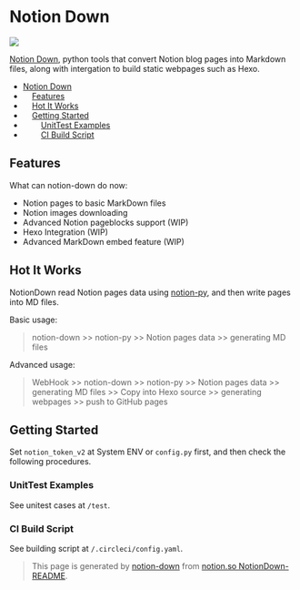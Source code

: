 
# Notion Down

![](https://circleci.com/gh/kaedea/notion-down.svg?style=shield&circle-token=9f4dc656e94d8deccd362e52400c96e709c7e8b3)

[Notion Down](https://github.com/kaedea/notion-down), python tools that convert Notion blog pages into Markdown files, along with intergation to build static webpages such as Hexo.

 * [Notion Down](#notion-down)
 * &nbsp;&nbsp;&nbsp;&nbsp;[Features](#features)
 * &nbsp;&nbsp;&nbsp;&nbsp;[Hot It Works](#hot-it-works)
 * &nbsp;&nbsp;&nbsp;&nbsp;[Getting Started](#getting-started)
 * &nbsp;&nbsp;&nbsp;&nbsp;&nbsp;&nbsp;&nbsp;&nbsp;[UnitTest Examples](#unittest-examples)
 * &nbsp;&nbsp;&nbsp;&nbsp;&nbsp;&nbsp;&nbsp;&nbsp;[CI Build Script](#ci-build-script)

## Features

What can notion-down do now:

 - Notion pages to basic MarkDown files
 - Notion images downloading
 - Advanced Notion pageblocks support (WIP)
 - Hexo Integration (WIP)
 - Advanced MarkDown embed feature (WIP)

## Hot It Works

NotionDown read Notion pages data using [notion-py](https://github.com/jamalex/notion-py), and then write pages into MD files.

Basic usage:

> notion-down >> notion-py >> Notion pages data >> generating MD files

Advanced usage:

> WebHook >> notion-down >> notion-py >> Notion pages data >> generating MD files >> Copy into Hexo source >> generating webpages >> push to GitHub pages

## Getting Started

Set `notion_token_v2` at System ENV or `config.py` first, and then check the following procedures.

### UnitTest Examples

See unitest cases at `/test`.

### CI Build Script

See building script at `/.circleci/config.yaml`.

> This page is generated by [notion-down](https://github.com/kaedea/notion-down) from [notion.so NotionDown-README](https://www.notion.so/kaedea/NotionDown-README-d3463f3d398743879d663caf87efa029).






<!-- NotionPageWriter
-->